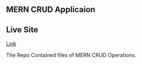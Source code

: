 ## MERN CRUD Applicaion

## Live Site

[Link](https://61e2a2e19f4ef30c784f847a--pedantic-wright-a2a505.netlify.app/)

The Repo Contained files of MERN CRUD Operations.
